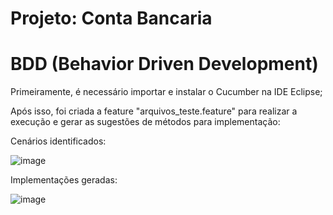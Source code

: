 # Projeto: Conta Bancaria

# BDD (Behavior Driven Development)
Primeiramente, é necessário importar e instalar o Cucumber na IDE Eclipse;

Após isso, foi criada a feature "arquivos_teste.feature" para realizar a execução e gerar as sugestões de métodos para implementação:

Cenários identificados:

![image](https://github.com/AnderSecurity/ContaBancaria/assets/114704633/725936e5-7121-4147-b1e7-fdb5a121b4ea)


Implementações geradas:

![image](https://github.com/AnderSecurity/ContaBancaria/assets/114704633/100e8661-bb6a-4161-9a86-830f1524ff87)

